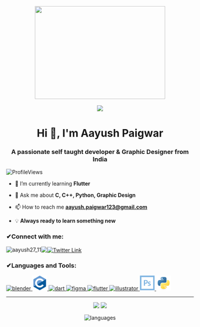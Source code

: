 <div id="header" align="center">
  <img src="https://camo.githubusercontent.com/c1dcb74cc1c1835b1d716f5051499a2814c683c806b15f04b0eba492863703e9/68747470733a2f2f63646e2e6472696262626c652e636f6d2f75736572732f3733303730332f73637265656e73686f74732f363538313234332f6176656e746f2e676966" width="350" height="250"/>
</div>

<p  align="center">
<img src="https://user-images.githubusercontent.com/73097560/115834477-dbab4500-a447-11eb-908a-139a6edaec5c.gif">             
<br>
  
<!-- ![Logo](https://github.com/AayushPaigwar/AayushPaigwar/blob/main/Github%20Banner.jpg) -->
<h1 align="center">Hi 👋, I'm Aayush Paigwar</h1>
<h3 align="center">A passionate self taught developer & Graphic Designer from India</h3>



<!---Profile Views--->
<!---LinkedIn Badge--->

![ProfileViews](https://komarev.com/ghpvc/?username=aayushpaigwar&label=Profile%20views&color=0e75b6&style=flat)




- 🌱 I’m currently learning **Flutter**

- 💬 Ask me about **C, C++, Python, Graphic Design**

- 📫 How to reach me **aayush.paigwar123@gmail.com**
- 💡 **Always ready to learn something new**

<h3 align="left">✔Connect with me:</h3>
<p align="left">


<!---Social Media--->
<a href="https://linkedin.com/in/aayush-paigwar-457946225/" target="blank"><img align="left" src="https://img.shields.io/badge/LinkedIn-0077B5?style=for-the-badge&logo=linkedin&logoColor=white" alt="aayush27_11"  /></a>

<a href="https://instagram.com/aayush.paigwar" target="blank"><img align="left" src="https://img.shields.io/badge/Instagram-E4405F?style=for-the-badge&logo=instagram&logoColor=white"/></a>

<a href="https://twitter.com/aayush27_11" target="blank"><img align="center" src="https://img.shields.io/badge/Twitter-00acee?style=for-the-badge&logo=twitter&logoColor=white" alt="Twitter Link"/></a>
</p>

<!---Tools--->

<h3 align="left">✔Languages and Tools:</h3>

<p align="left"> <a href="https://www.blender.org/" target="_blank" rel="noreferrer"> <img src="https://download.blender.org/branding/community/blender_community_badge_white.svg" alt="blender" width="40" height="40"/> </a> 
<a href="https://www.cprogramming.com/" target="_blank" rel="noreferrer"> <img src="https://raw.githubusercontent.com/devicons/devicon/master/icons/c/c-original.svg" alt="c" width="40" height="40"/> </a> <a href="https://dart.dev" target="_blank" rel="noreferrer"> <img src="https://www.vectorlogo.zone/logos/dartlang/dartlang-icon.svg" alt="dart" width="40" height="40"/> </a> <a href="https://www.figma.com/" target="_blank" rel="noreferrer"> <img src="https://www.vectorlogo.zone/logos/figma/figma-icon.svg" alt="figma" width="40" height="40"/> </a> <a href="https://flutter.dev" target="_blank" rel="noreferrer"> <img src="https://www.vectorlogo.zone/logos/flutterio/flutterio-icon.svg" alt="flutter" width="40" height="40"/> </a> <a href="https://www.adobe.com/in/products/illustrator.html" target="_blank" rel="noreferrer"> <img src="https://www.vectorlogo.zone/logos/adobe_illustrator/adobe_illustrator-icon.svg" alt="illustrator" width="40" height="40"/> </a> <a href="https://www.photoshop.com/en" target="_blank" rel="noreferrer"> <img src="https://raw.githubusercontent.com/devicons/devicon/master/icons/photoshop/photoshop-line.svg" alt="photoshop" width="40" height="40"/> </a> <a href="https://www.python.org" target="_blank" rel="noreferrer"> <img src="https://raw.githubusercontent.com/devicons/devicon/master/icons/python/python-original.svg" alt="python" width="40" height="40"/> </a> 
  
  ----
  
  <p align="center">
  <img width="48%" src="https://github-readme-stats.vercel.app/api?username=AayushPaigwar&show_icons=true&theme=dark" />
  <img width="48%" src="https://github-readme-streak-stats.herokuapp.com/?user=AayushPaigwar&hide_border=true&theme=dark" />
</p>
  <!---<img align="center" src="https://github-readme-streak-stats.herokuapp.com/?user=aayushpaigwar&" alt="aayushpaigwar" /></p>--->
<p align="center">
  <img alt="languages" src="https://github-readme-stats.vercel.app/api/top-langs/?username=AayushPaigwar&layout=compact&theme=dark" />
</p>
